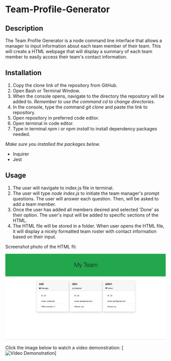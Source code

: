 # Team-Profile-Generator

## Description
The Team Profile Generator is a node command line interface that allows a manager to input information about each team member of their team. This will create a HTML webpage that will display a summary of each team member to easily access their team's contact information.

## Installation
1. Copy the clone link of the repository from GitHub.
2. Open Bash or Terminal Window.
3. When the console opens, navigate to the directory the repository will be added to. *Remember to use the command cd to change directories.*
4. In the console, type the command <i> git clone </i> and paste the link to repository.
5. Open repository in preferred code editor.
6. Open terminal in code editor.
7. Type in terminal <i>npm i</i> or <i>npm install </i> to install dependency packages needed.

*Make sure you installed the packages below.*
- Inquirer
- Jest

## Usage
1. The user will navigate to index.js file in terminal.
2. The user will type <i> node index.js </i> to initiate the team manager's prompt questions. The user will answer each question. Then, will be asked to add a team member.
3. Once the user has added all members desired and selected 'Done' as their option. The user's input will be added to specific sections of the HTML.
4. The HTML file will be stored in a folder. When user opens the HTML file, it will display a nicely formatted team roster with contact information based on their input.

Screenshot photo of the HTML fil:
 
<img src ='images\team-generator.png' alt='Screenshot photo of the HTML fil'>

Click the image below to watch a video demonstration:
[![Video Demonstration](https://watch.screencastify.com/v/qoYgQfrgBnoS7ALnxESI)]